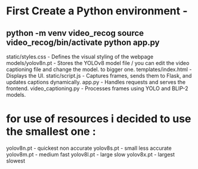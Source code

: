 # First Create a Python environment -
python -m venv video_recog
source video_recog/bin/activate
python app.py
--------------------------------------
static/styles.css - Defines the visual styling of the webpage
models/yolov8n.pt - Stores the YOLOv8 model file / you can edit the video captioning file and change the model. to bigger one.
templates/index.html - Displays the UI.
static/script.js - Captures frames, sends them to Flask, and updates captions dynamically.
app.py - Handles requests and serves the frontend.
video_captioning.py - Processes frames using YOLO and BLIP-2 models.

# for use of resources i decided to use the smallest one :
yolov8n.pt - quickest non accurate
yolov8s.pt - small less accurate
yolov8m.pt - medium fast
yolov8l.pt - large slow
yolov8x.pt - largest slowest

